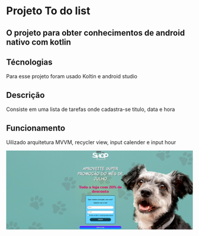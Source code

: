 # Projeto To do list 
## O projeto para obter conhecimentos de android nativo com kotlin

## Técnologias
Para esse projeto foram usado Koltin e android studio

## Descrição
 Consiste em uma lista de tarefas onde cadastra-se titulo, data e hora
 
## Funcionamento
 Uilizado arquitetura MVVM, recycler view, input calender e input hour

 
 <p align="center">
<img src="https://github.com/ThiagoSantos-devthb/landingPage/blob/main/landingpage.png"/>
</p>

